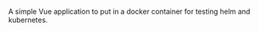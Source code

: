 A simple Vue application to put in a docker container for testing helm and kubernetes.

<!-- docker run --rm -p 8080:8080 stefanscherer/node-windows:6 cmd.exe /C "npm install && npm run serve" -->

